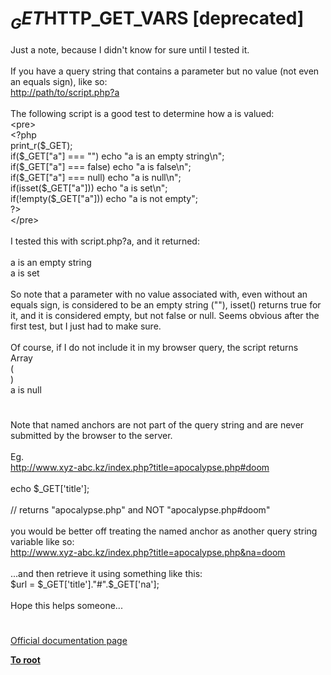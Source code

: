 # $_GET$HTTP_GET_VARS [deprecated]




<div class="phpcode"><span class="html">
Just a note, because I didn&apos;t know for sure until I tested it.<br><br>If you have a query string that contains a parameter but no value (not even an equals sign), like so:<br><a href="http://path/to/script.php?a" rel="nofollow" target="_blank">http://path/to/script.php?a</a><br><br>The following script is a good test to determine how a is valued:<br>&lt;pre&gt;<br><span class="default">&lt;?php<br> print_r</span><span class="keyword">(</span><span class="default">$_GET</span><span class="keyword">);<br> if(</span><span class="default">$_GET</span><span class="keyword">[</span><span class="string">&quot;a&quot;</span><span class="keyword">] === </span><span class="string">&quot;&quot;</span><span class="keyword">) echo </span><span class="string">&quot;a is an empty string\n&quot;</span><span class="keyword">;<br> if(</span><span class="default">$_GET</span><span class="keyword">[</span><span class="string">&quot;a&quot;</span><span class="keyword">] === </span><span class="default">false</span><span class="keyword">) echo </span><span class="string">&quot;a is false\n&quot;</span><span class="keyword">;<br> if(</span><span class="default">$_GET</span><span class="keyword">[</span><span class="string">&quot;a&quot;</span><span class="keyword">] === </span><span class="default">null</span><span class="keyword">) echo </span><span class="string">&quot;a is null\n&quot;</span><span class="keyword">;<br> if(isset(</span><span class="default">$_GET</span><span class="keyword">[</span><span class="string">&quot;a&quot;</span><span class="keyword">])) echo </span><span class="string">&quot;a is set\n&quot;</span><span class="keyword">;<br> if(!empty(</span><span class="default">$_GET</span><span class="keyword">[</span><span class="string">&quot;a&quot;</span><span class="keyword">])) echo </span><span class="string">&quot;a is not empty&quot;</span><span class="keyword">;<br></span><span class="default">?&gt;<br></span>&lt;/pre&gt;<br><br>I tested this with script.php?a, and it returned:<br><br>a is an empty string<br>a is set<br><br>So note that a parameter with no value associated with, even without an equals sign, is considered to be an empty string (&quot;&quot;), isset() returns true for it, and it is considered empty, but not false or null. Seems obvious after the first test, but I just had to make sure.<br><br>Of course, if I do not include it in my browser query, the script returns<br>Array<br>(<br>)<br>a is null</span>
</div>
  

#


<div class="phpcode"><span class="html">
Note that named anchors are not part of the query string and are never submitted by the browser to the server.<br><br>Eg.<br><a href="http://www.xyz-abc.kz/index.php?title=apocalypse.php#doom" rel="nofollow" target="_blank">http://www.xyz-abc.kz/index.php?title=apocalypse.php#doom</a><br><br>echo $_GET[&apos;title&apos;]; <br><br>// returns &quot;apocalypse.php&quot; and NOT &quot;apocalypse.php#doom&quot;<br><br>you would be better off treating the named anchor as another query string variable like so:<br><a href="http://www.xyz-abc.kz/index.php?title=apocalypse.php&amp;na=doom" rel="nofollow" target="_blank">http://www.xyz-abc.kz/index.php?title=apocalypse.php&amp;na=doom</a><br><br>...and then retrieve it using something like this:<br>$url = $_GET[&apos;title&apos;].&quot;#&quot;.$_GET[&apos;na&apos;];<br><br>Hope this helps someone...</span>
</div>
  

#

[Official documentation page](https://www.php.net/manual/en/reserved.variables.get.php)

**[To root](/README.md)**